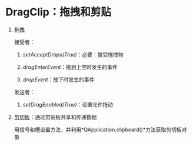 # DragClip：拖拽和剪贴

1. [拖拽](00-DragDropDemo.py)

    接受者：

    1. *setAcceptDrops(True)*：必要：接受拖拽物

    2. *dragEnterEvent*：拖到上空时发生的事件

    3. *dropEvent*：放下时发生的事件

    发送者：

    1. *setDragEnabled(True)*：设置允许拖动

2. [剪切板](01-ClipBoardDemo.py)：通过剪贴板共享和传递数据

    用信号和槽设置方法，并利用*QApplication.clipboard()*方法获取剪切板对象